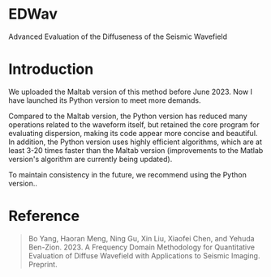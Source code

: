 # EDWav
Advanced Evaluation of the Diffuseness of the Seismic Wavefield

# Introduction
We uploaded the Maltab version of this method before June 2023. Now I have launched its Python version to meet more demands. 

Compared to the Maltab version, the Python version has reduced many operations related to the waveform itself, but retained the core program for evaluating dispersion, making its code appear more concise and beautiful. 
In addition, the Python version uses highly efficient algorithms, which are at least 3-20 times faster than the Maltab version (improvements to the Matlab version's algorithm are currently being updated). 

To maintain consistency in the future, we recommend using the Python version..


# **Reference**
> Bo Yang, Haoran Meng, Ning Gu, Xin Liu, Xiaofei Chen, and Yehuda Ben-Zion. 2023. A Frequency Domain Methodology for Quantitative Evaluation of Diffuse Wavefield with Applications to Seismic Imaging. Preprint.
